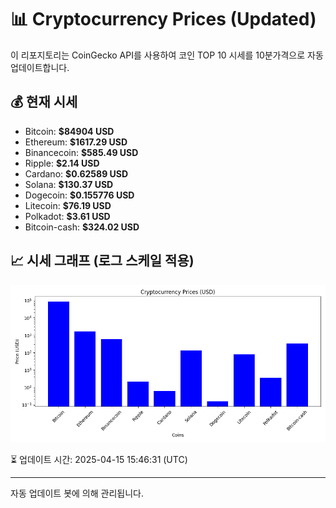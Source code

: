 
# 📊 Cryptocurrency Prices (Updated)

이 리포지토리는 CoinGecko API를 사용하여 코인 TOP 10 시세를 10분가격으로 자동 업데이트합니다.

## 💰 현재 시세
- Bitcoin: **$84904 USD**
- Ethereum: **$1617.29 USD**
- Binancecoin: **$585.49 USD**
- Ripple: **$2.14 USD**
- Cardano: **$0.62589 USD**
- Solana: **$130.37 USD**
- Dogecoin: **$0.155776 USD**
- Litecoin: **$76.19 USD**
- Polkadot: **$3.61 USD**
- Bitcoin-cash: **$324.02 USD**

## 📈 시세 그래프 (로그 스케일 적용)
![Crypto Prices](crypto_prices.png)

⏳ 업데이트 시간: 2025-04-15 15:46:31 (UTC)

---
자동 업데이트 봇에 의해 관리됩니다.
